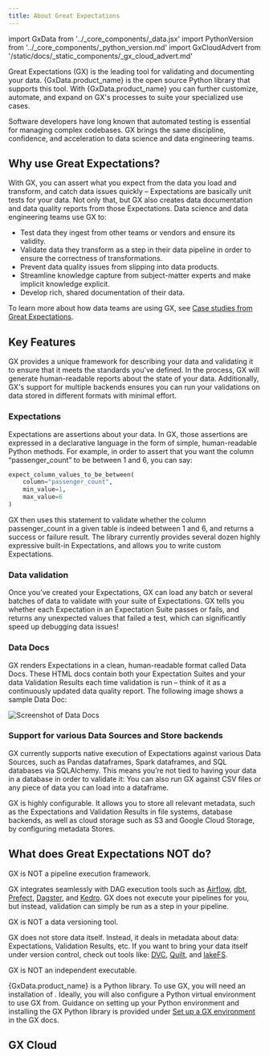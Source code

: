 ```yaml
---
title: About Great Expectations
---
```

import GxData from '../_core_components/_data.jsx'
import PythonVersion from '../_core_components/_python_version.md'
import GxCloudAdvert from '/static/docs/_static_components/_gx_cloud_advert.md'

Great Expectations (GX) is the leading tool for validating and documenting your data. {GxData.product_name} is the open source Python library that supports this tool.  With
{GxData.product_name} you can further customize, automate, and expand on GX's processes to suite your specialized use cases.

Software developers have long known that automated testing is essential for managing complex codebases. GX brings the same discipline, confidence, and acceleration to data science and data engineering teams.

## Why use Great Expectations?

With GX, you can assert what you expect from the data you load and transform, and catch data issues quickly – Expectations are basically unit tests for your data. Not only that, but GX also creates data documentation and data quality reports from those Expectations. Data science and data engineering teams use GX to:

- Test data they ingest from other teams or vendors and ensure its validity.
- Validate data they transform as a step in their data pipeline in order to ensure the correctness of transformations.
- Prevent data quality issues from slipping into data products.
- Streamline knowledge capture from subject-matter experts and make implicit knowledge explicit.
- Develop rich, shared documentation of their data.

To learn more about how data teams are using GX, see [Case studies from Great Expectations](https://greatexpectations.io/case-studies/).

## Key Features

GX provides a unique framework for describing your data and validating it to ensure that it meets the standards you've defined.  In the process, GX will generate human-readable reports about the state of your data.  Additionally, GX's support for multiple backends ensures you can run your validations on data stored in different formats with minimal effort.

### Expectations

Expectations are assertions about your data. In GX, those assertions are expressed in a declarative language in the form of simple, human-readable Python methods. For example, in order to assert that you want the column “passenger_count” to be between 1 and 6, you can say:

```python title="Python code"
expect_column_values_to_be_between(
    column="passenger_count",
    min_value=1,
    max_value=6
)
```

GX then uses this statement to validate whether the column passenger_count in a given table is indeed between 1 and 6, and returns a success or failure result. The library currently provides several dozen highly expressive built-in Expectations, and allows you to write custom Expectations.

### Data validation

Once you’ve created your Expectations, GX can load any batch or several batches of data to validate with your suite of Expectations. GX tells you whether each Expectation in an Expectation Suite passes or fails, and returns any unexpected values that failed a test, which can significantly speed up debugging data issues!

### Data Docs

GX renders Expectations in a clean, human-readable format called Data Docs. These HTML docs contain both your Expectation Suites and your data Validation Results each time validation is run – think of it as a continuously updated data quality report. The following image shows a sample Data Doc:

![Screenshot of Data Docs](/docs/oss/guides/images/datadocs.png)

### Support for various Data Sources and Store backends

GX currently supports native execution of Expectations against various Data Sources, such as Pandas dataframes, Spark dataframes, and SQL databases via SQLAlchemy. This means you’re not tied to having your data in a database in order to validate it: You can also run GX against CSV files or any piece of data you can load into a dataframe.

GX is highly configurable. It allows you to store all relevant metadata, such as the Expectations and Validation Results in file systems, database backends, as well as cloud storage such as S3 and Google Cloud Storage, by configuring metadata Stores.

## What does Great Expectations NOT do?

GX is NOT a pipeline execution framework.

GX integrates seamlessly with DAG execution tools such as [Airflow](https://airflow.apache.org/), [dbt](https://www.getdbt.com/), [Prefect](https://www.prefect.io/), [Dagster](https://github.com/dagster-io/dagster), and [Kedro](https://github.com/quantumblacklabs/kedro). GX does not execute your pipelines for you, but instead, validation can simply be run as a step in your pipeline.

GX is NOT a data versioning tool.

GX does not store data itself. Instead, it deals in metadata about data: Expectations, Validation Results, etc. If you want to bring your data itself under version control, check out tools like: [DVC](https://dvc.org/), [Quilt](https://github.com/quiltdata/quilt), and [lakeFS](https://github.com/treeverse/lakeFS/).

GX is NOT an independent executable.

{GxData.product_name} is a Python library.  To use GX, you will need an installation of <PythonVersion/>.  Ideally, you will also configure a Python virtual environment to use GX from.  Guidance on setting up your Python environment and installing the GX Python library is provided under [Set up a GX environment](/core/installation_and_setup/installation_and_setup) in the GX docs.

## GX Cloud

<GxCloudAdvert/>
